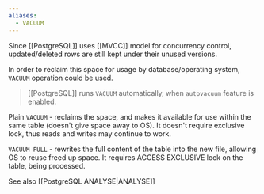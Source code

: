 ```yaml
---
aliases:
  - VACUUM
---
```

Since [[PostgreSQL]] uses [[MVCC]] model for concurrency control, updated/deleted rows are still kept under their unused versions.

In order to reclaim this space for usage by database/operating system, `VACUUM` operation could be used.

> [[PostgreSQL]] runs `VACUUM` automatically, when `autovacuum` feature is enabled.

Plain `VACUUM` - reclaims the space, and makes it available for use within the same table (doesn't give space away to OS). It doesn't require exclusive lock, thus reads and writes may continue to work.

`VACUUM FULL` - rewrites the full content of the table into the new file, allowing OS to reuse freed up space. It requires ACCESS EXCLUSIVE lock on the table, being processed.

See also [[PostgreSQL ANALYSE|ANALYSE]]